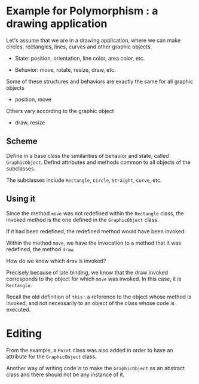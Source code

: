 # Example for Polymorphism : a drawing application

Let's assume that we are in a drawing application, where we can make circles, rectangles, lines, curves and other graphic objects. 

- State: position, orientation, line color, area color, etc.

- Behavior: move, rotate, resize, draw, etc.

Some of these structures and behaviors are exactly the same for all graphic objects

- position, move

Others vary according to the graphic object

- draw, resize

## Scheme

Define in a base class the similarities of behavior and state, called `GraphicObject`. Defind attributes and methods common to all objects of the subclasses.

The subclasses include `Rectangle`, `Circle`, `Straight`, `Curve`, etc.

## Using it

Since the method `move` was not redefined within the `Rectangle` class, the invoked method is the one defined in the `GraphicObject` class.

If it had been redefined, the redefined method would have been invoked.

Within the method `move`, we have the invocation to a method that it was redefined, the method `draw`.

How do we know which `draw` is invoked?

Precisely because of late binding, we know that the draw invoked corresponds to the object for which `move` was invoked. In this case, it is `Rectangle`.

Recall the old definition of `this` : a reference to the object whose method is invoked, and not necessarily to an object of the class whose code is executed.

# Editing

From the example, a `Point` class was also added in order to have an attribute for the `GraphicObject` class.

Another way of writing code is to make the `GraphicObject` as an abstract class and there should not be any instance of it.
